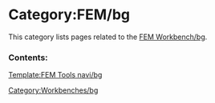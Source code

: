 # Category:FEM/bg
This category lists pages related to the [FEM Workbench/bg](FEM_Workbench/bg.md).

### Contents:

[Template:FEM Tools navi/bg](Template:FEM_Tools_navi/bg.md)

[Category:Workbenches/bg](Category:Workbenches/bg.md)
